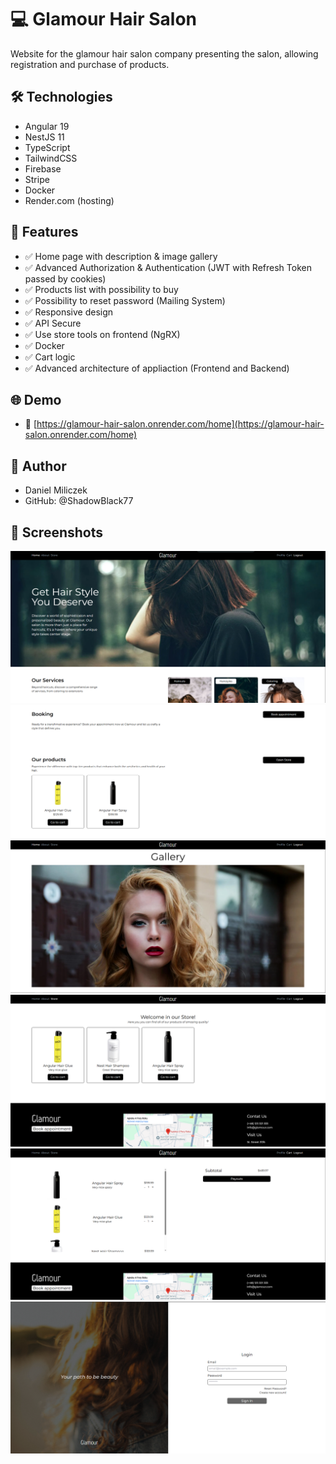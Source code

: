 # 💻 Glamour Hair Salon

Website for the glamour hair salon company presenting the salon, allowing registration and purchase of products.

## 🛠️ Technologies

- Angular 19
- NestJS 11
- TypeScript
- TailwindCSS
- Firebase
- Stripe
- Docker
- Render.com (hosting)

## 🎯 Features

- ✅ Home page with description & image gallery
- ✅ Advanced Authorization & Authentication (JWT with Refresh Token passed by cookies)
- ✅ Products list with possibility to buy
- ✅ Possibility to reset password (Mailing System)
- ✅ Responsive design
- ✅ API Secure
- ✅ Use store tools on frontend (NgRX)
- ✅ Docker
- ✅ Cart logic
- ✅ Advanced architecture of appliaction (Frontend and Backend)

## 🌐 Demo
- 🔗 [https://glamour-hair-salon.onrender.com/home](https://glamour-hair-salon.onrender.com/home)

## 🧠 Author
- Daniel Miliczek
- GitHub: @ShadowBlack77

## 📸 Screenshots

![Home](./assets/screenshots/homepage.png)
![Featuredproducts](./assets/screenshots/featuredprocuts.png)
![Gallery](./assets/screenshots/gallery.png)
![Store](./assets/screenshots/store.png)
![Cart](./assets/screenshots/cart.png)
![Login](./assets/screenshots/login.png)
